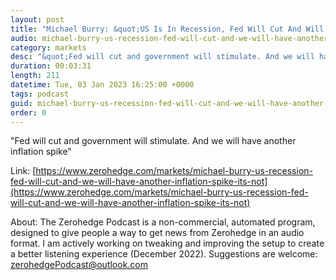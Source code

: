 ```yaml
---
layout: post
title: "Michael Burry: &quot;US Is In Recession, Fed Will Cut And Will Cause Another Inflation Spike&quot;"
audio: michael-burry-us-recession-fed-will-cut-and-we-will-have-another-inflation-spike-its-not-0
category: markets
desc: "&quot;Fed will cut and government will stimulate. And we will have another inflation spike&quot;"
duration: 00:03:31
length: 211
datetime: Tue, 03 Jan 2023 16:25:00 +0000
tags: podcast
guid: michael-burry-us-recession-fed-will-cut-and-we-will-have-another-inflation-spike-its-not-0
order: 0
---
```

&quot;Fed will cut and government will stimulate. And we will have another inflation spike&quot;

Link: [https://www.zerohedge.com/markets/michael-burry-us-recession-fed-will-cut-and-we-will-have-another-inflation-spike-its-not](https://www.zerohedge.com/markets/michael-burry-us-recession-fed-will-cut-and-we-will-have-another-inflation-spike-its-not)

About: The Zerohedge Podcast is a non-commercial, automated program, designed to give people a way to get news from Zerohedge in an audio format.  I am actively working on tweaking and improving the setup to create a better listening experience (December 2022).  Suggestions are welcome: [zerohedgePodcast@outlook.com](mailto:zerohedgePodcast@outlook.com)